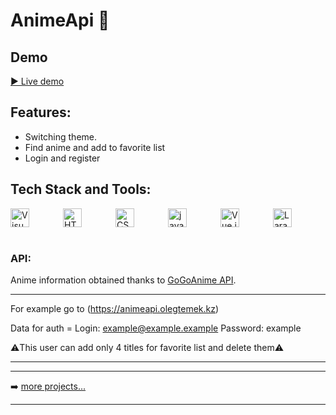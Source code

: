 # AnimeApi 🐥

## Demo

[▶️ Live demo](https://animeapi.olegtemek.kz)


## Features:

* Switching theme.
* Find anime and add to favorite list
* Login and register


## Tech Stack and Tools:

<div style="display:flex; align-items:center; justify-content: space-between;">
  <img align="left" alt="Visual Studio Code" width="30px" src="https://img.icons8.com/fluent/48/000000/visual-studio-code-2019.png" />
  <img align="left" alt="HTML5" width="30px" src="https://cdn.svgporn.com/logos/html-5.svg" />
  <img align="left" alt="CSS3" width="30px" src="https://cdn.svgporn.com/logos/css-3.svg" />
  <img align="left" alt="javascript" width="30px" src="https://cdn.svgporn.com/logos/javascript.svg" />
  <img align="left" alt="Vue.js" width="30px" src="https://cdn.svgporn.com/logos/vue.svg">
  <img alt="Laravel" align="left" src="https://cdn.svgporn.com/logos/laravel.svg" width="30px">
  
<br />
</div>

<br />

### API:
Anime information obtained thanks to [GoGoAnime API](https://github.com/riimuru/gogoanime-api).

---

For example go to (https://animeapi.olegtemek.kz)

Data for auth =
   Login: example@example.example
   Password: example

⚠️This user can add only 4 titles for favorite list and delete them⚠️

---


---

➡️ [more projects...](https://github.com/olegtemek)

---
